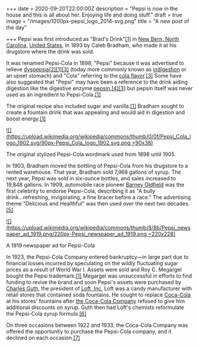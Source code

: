 +++
date = 2020-09-20T22:00:00Z
description = "Pepsi is now in the house and this is all about her. Enjoying life and doing stuff."
draft = true
image = "/images/1200px-pepsi_logo_2014-svg.png"
title = "A new post of the day"

+++
Pepsi was first introduced as "Brad's Drink"[\[1\]](https://en.wikipedia.org/wiki/Pepsi#cite_note-store-1) in [New Bern, North Carolina](https://en.wikipedia.org/wiki/New_Bern,_North_Carolina "New Bern, North Carolina"), [United States](https://en.wikipedia.org/wiki/United_States "United States"), in 1893 by Caleb Bradham, who made it at his drugstore where the drink was sold.

It was renamed Pepsi-Cola in 1898, "Pepsi" because it was advertised to relieve [dyspepsia](https://en.wikipedia.org/wiki/Dyspepsia "Dyspepsia")[\[2\]](https://en.wikipedia.org/wiki/Pepsi#cite_note-TompkinsBaughman1994-2)[\[1\]](https://en.wikipedia.org/wiki/Pepsi#cite_note-store-1)[\[3\]](https://en.wikipedia.org/wiki/Pepsi#cite_note-Donovan2013-3) (today more commonly known as [indigestion](https://en.wikipedia.org/wiki/Indigestion "Indigestion") or an upset stomach) and "Cola" referring to the [cola flavor](https://en.wikipedia.org/wiki/Cola "Cola").[\[3\]](https://en.wikipedia.org/wiki/Pepsi#cite_note-Donovan2013-3) Some have also suggested that "Pepsi" may have been a reference to the drink aiding digestion like the digestive enzyme [pepsin](https://en.wikipedia.org/wiki/Pepsin "Pepsin"),[\[4\]](https://en.wikipedia.org/wiki/Pepsi#cite_note-Stoddard2011-4)[\[3\]](https://en.wikipedia.org/wiki/Pepsi#cite_note-Donovan2013-3) but pepsin itself was never used as an ingredient to Pepsi-Cola.[\[1\]](https://en.wikipedia.org/wiki/Pepsi#cite_note-store-1)

The original recipe also included sugar and vanilla.[\[1\]](https://en.wikipedia.org/wiki/Pepsi#cite_note-store-1) Bradham sought to create a fountain drink that was appealing and would aid in digestion and boost energy.[\[1\]](https://en.wikipedia.org/wiki/Pepsi#cite_note-store-1)

[![](https://upload.wikimedia.org/wikipedia/commons/thumb/0/0f/Pepsi_Cola_logo_1902.svg/90px-Pepsi_Cola_logo_1902.svg.png =90x38)](https://en.wikipedia.org/wiki/File:Pepsi_Cola_logo_1902.svg)

The original stylized Pepsi-Cola wordmark used from 1898 until 1905.

In 1903, Bradham moved the bottling of Pepsi-Cola from his drugstore to a rented warehouse. That year, Bradham sold 7,968 gallons of syrup. The next year, Pepsi was sold in six-ounce bottles, and sales increased to 19,848 gallons. In 1909, automobile race pioneer [Barney Oldfield](https://en.wikipedia.org/wiki/Barney_Oldfield "Barney Oldfield") was the first celebrity to endorse Pepsi-Cola, describing it as "A bully drink...refreshing, invigorating, a fine bracer before a race." The advertising theme "Delicious and Healthful" was then used over the next two decades.[\[5\]](https://en.wikipedia.org/wiki/Pepsi#cite_note-5)

[![](https://upload.wikimedia.org/wikipedia/commons/thumb/8/8b/Pepsi_newspaper_ad_1919.png/220px-Pepsi_newspaper_ad_1919.png =220x228)](https://en.wikipedia.org/wiki/File:Pepsi_newspaper_ad_1919.png)

A 1919 newspaper ad for Pepsi-Cola

In 1923, the Pepsi-Cola Company entered bankruptcy—in large part due to financial losses incurred by speculating on the wildly fluctuating sugar prices as a result of World War I. Assets were sold and Roy C. Megargel bought the Pepsi trademark.[\[1\]](https://en.wikipedia.org/wiki/Pepsi#cite_note-store-1) Megargel was unsuccessful in efforts to find funding to revive the brand and soon Pepsi's assets were purchased by [Charles Guth](https://en.wikipedia.org/wiki/Charles_Guth "Charles Guth"), the president of [Loft, Inc.](https://en.wikipedia.org/wiki/Loft,_Inc. "Loft, Inc.") Loft was a candy manufacturer with retail stores that contained soda fountains. He sought to replace [Coca-Cola](https://en.wikipedia.org/wiki/Coca-Cola "Coca-Cola") at his stores' fountains after [the Coca-Cola Company](https://en.wikipedia.org/wiki/The_Coca-Cola_Company "The Coca-Cola Company") refused to give him additional discounts on syrup. Guth then had Loft's chemists reformulate the Pepsi-Cola syrup formula.[\[6\]](https://en.wikipedia.org/wiki/Pepsi#cite_note-6)

On three occasions between 1922 and 1933, the Coca-Cola Company was offered the opportunity to purchase the Pepsi-Cola company, and it declined on each occasion.[\[7\]](https://en.wikipedia.org/wiki/Pepsi#cite_note-7)